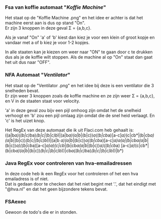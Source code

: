 ### Fsa van koffie automaat "_Koffie Machine_"

Het staat op de "Koffie Machine .png" en het idee er achter is dat het machine eerst aan is dus op stand "On".  
Er zijn 3 knoppen in deze geval Σ = {a,b,c}.

Als je vanaf "On" 'a' of 'b' kiest dan kiez je voor een klein of groot kopje en vandaar met a of b kiez je voor 1-2 kopjes.

In alle staaten kan je kiezen om weer naar "ON" te gaan door c te drukken dus als je de koffie wilt stoppen. Als de
machine al op "On" staat dan gaat het uit dus naar "OFF".

### NFA Automaat "_Ventilator_"

Het staat op de "Ventilator .png" en het idee bij deze is een ventilator die 3 snelheden bevat.  
Er zijn weer 3 knoppen zoals de koffie machine en ze zijn weer Σ = {a,b,c}, en V in de staaten staat voor velocity.  

'a' in deze geval zou bijv een pijl omhoog zijn omdat het de snelheid verhoogt en 'b' zou een pijl omlaag zijn omdat die 
de snel heid verlaagt. En 'c' is het uizet knop.

Het RegEx van deze automaat die ik uit Flaci.com heb gehaalt is:   
((a|b*a)((b|c)b*a)*(b|c|(b|c)b*)|(a|b*a)(a|b*|(b|c))*a((b|cb*a)[a-c]*a)*(c|cb*|(b|cb*a)(a|b*|(b|c))*(b|c|(b|c)b*))|(a|b
*a)(a|b*|(b|c))*a((b|cb*a)[a-c]*a)*a(a|(b|cb*a(a|b*|(b|c))*a)((b|cb*a)[a-c]*a)*a)*(c|cb*|(b|cb*a(a|b*|(b|c))*a)((b|cb*a)
[a-c]*a)*(c|cb*|(b|cb*a)(a|b*|(b|c))*(b|c|(b|c)b*))|cb*a((b|c)b*a)*(b|c|(b|c)b*))|b*)

### Java RegEx voor controleren van hva-emailadressen

In deze code heb ik een RegEx voor het controleren of het een hva emailadress is of niet.  
Dat is gedaan door te checken dat het niet begint met '.', dat het eindigt met "@hva.nl" en dat het geen bijzondere 
tekens bevat.

### FSAexec 

Gewoon de todo's die er in stonden.